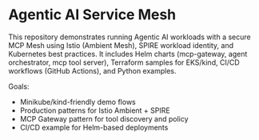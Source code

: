# Agentic AI Service Mesh

This repository demonstrates running Agentic AI workloads with a secure MCP Mesh using Istio (Ambient Mesh), SPIRE workload identity, and Kubernetes best practices. It includes Helm charts (mcp-gateway, agent orchestrator, mcp tool server), Terraform samples for EKS/kind, CI/CD workflows (GitHub Actions), and Python examples.

Goals:
- Minikube/kind-friendly demo flows
- Production patterns for Istio Ambient + SPIRE
- MCP Gateway pattern for tool discovery and policy
- CI/CD example for Helm-based deployments
